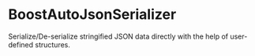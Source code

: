 # BoostAutoJsonSerializer
Serialize/De-serialize stringified JSON data directly with the help of user-defined structures.
